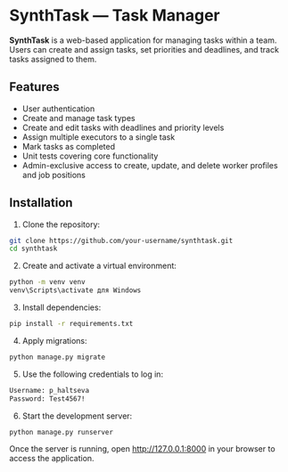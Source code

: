 # SynthTask — Task Manager

**SynthTask** is a web-based application for managing tasks within a team. Users can create and assign tasks, set priorities and deadlines, and track tasks assigned to them.

## Features

- User authentication
- Create and manage task types
- Create and edit tasks with deadlines and priority levels
- Assign multiple executors to a single task
- Mark tasks as completed
- Unit tests covering core functionality
- Admin-exclusive access to create, update, and delete worker profiles and job positions

## Installation

1. Clone the repository:

```bash
git clone https://github.com/your-username/synthtask.git
cd synthtask
```

2. Create and activate a virtual environment:
```bash
python -m venv venv
venv\Scripts\activate для Windows
```

3. Install dependencies:

```bash
pip install -r requirements.txt
```

4. Apply migrations:

```bash
python manage.py migrate
```

5. Use the following credentials to log in:

```bash
Username: p_haltseva
Password: Test4567!

```
6. Start the development server:

```bash
python manage.py runserver
```

Once the server is running, open http://127.0.0.1:8000 in your browser to access the application.
